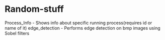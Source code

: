 # Random-stuff

Process_Info - Shows info about specific running process(requires id or name of it)
edge_detection - Performs edge detection on bmp images using Sobel filters
